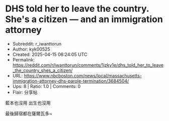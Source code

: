 # DHS told her to leave the country. She's a citizen — and an immigration attorney

- Subreddit: r_iwanttorun
- Author: kyk00525
- Created: 2025-04-15 06:24:05 UTC
- Permalink: https://reddit.com/r/iwanttorun/comments/1jzky1e/dhs_told_her_to_leave_the_country_shes_a_citizen/
- URL: https://www.nbcboston.com/news/local/massachusetts-immigration-attorney-dhs-parole-termination/3684504/
- Ups: 8 | Ratio: 1.0 | Comments: 0
- Flair: 分享帖


藍本也沒用 出生也沒用

最後歸宿都在薩爾瓦多~

